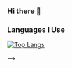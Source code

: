 ### Hi there 👋
### Languages I Use

[![Top Langs](https://github-readme-stats.vercel.app/api/top-langs/?username=YourUsername&layout=compact)](https://github.com/anuraghazra/github-readme-stats)

-->
